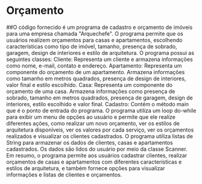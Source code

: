 # Orçamento
##O código fornecido é um programa de cadastro e orçamento de imóveis para uma empresa chamada "Arquechefe". O programa permite que os usuários realizem orçamentos para casas e apartamentos, escolhendo características como tipo de imóvel, tamanho, presença de sobrado, garagem, design de interiores e estilo de arquitetura.
O programa possui as seguintes classes:
Cliente: Representa um cliente e armazena informações como nome, e-mail, contato e endereço.
Apartamento: Representa um componente do orçamento de um apartamento. Armazena informações como tamanho em metros quadrados, presença de design de interiores, valor final e estilo escolhido.
Casa: Representa um componente do orçamento de uma casa. Armazena informações como presença de sobrado, tamanho em metros quadrados, presença de garagem, design de interiores, estilo escolhido e valor final.
Cadastro: Contém o método main que é o ponto de entrada do programa. O programa utiliza um loop do-while para exibir um menu de opções ao usuário e permite que ele realize diferentes ações, como realizar um novo orçamento, ver os estilos de arquitetura disponíveis, ver os valores por cada serviço, ver os orçamentos realizados e visualizar os clientes cadastrados.
O programa utiliza listas de String para armazenar os dados de clientes, casas e apartamentos cadastrados. Os dados são lidos do usuário por meio da classe Scanner.
Em resumo, o programa permite aos usuários cadastrar clientes, realizar orçamentos de casas e apartamentos com diferentes características e estilos de arquitetura, e também fornece opções para visualizar informações e listas de clientes e orçamentos.

